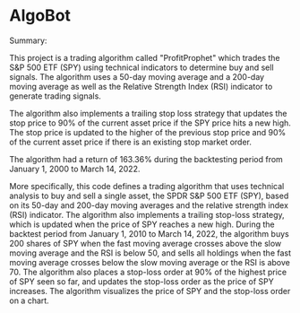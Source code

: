 # AlgoBot

Summary: 

This project is a trading algorithm called "ProfitProphet" which trades the S&P 500 ETF (SPY) using technical indicators to determine buy and sell signals. The algorithm uses a 50-day moving average and a 200-day moving average as well as the Relative Strength Index (RSI) indicator to generate trading signals.

The algorithm also implements a trailing stop loss strategy that updates the stop price to 90% of the current asset price if the SPY price hits a new high. The stop price is updated to the higher of the previous stop price and 90% of the current asset price if there is an existing stop market order.

The algorithm had a return of 163.36% during the backtesting period from January 1, 2000 to March 14, 2022.

More specifically, this code defines a trading algorithm that uses technical analysis to buy and sell a single asset, the SPDR S&P 500 ETF (SPY), based on its 50-day and 200-day moving averages and the relative strength index (RSI) indicator. The algorithm also implements a trailing stop-loss strategy, which is updated when the price of SPY reaches a new high. During the backtest period from January 1, 2010 to March 14, 2022, the algorithm buys 200 shares of SPY when the fast moving average crosses above the slow moving average and the RSI is below 50, and sells all holdings when the fast moving average crosses below the slow moving average or the RSI is above 70. The algorithm also places a stop-loss order at 90% of the highest price of SPY seen so far, and updates the stop-loss order as the price of SPY increases. The algorithm visualizes the price of SPY and the stop-loss order on a chart.
